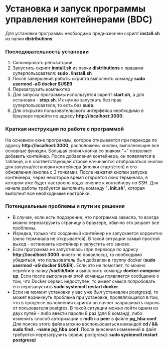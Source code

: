 # Установка и запуск программы управления контейнерами (BDC)

Для установки программы необходимо предназначен скрипт **install.sh** из папки **distributions**.

### Последовательность установки

1. Склонировать репозиторий
2. Запустить скрипт **install.sh** из папки **distributions** с правами суперпользователя: **sudo ./install.sh**
3. После завершения работы скрипта выполнить команду **sudo usermod -aG docker $USER**
4. Перезагрузить компьютер
5. Для запуска программы используется скрипт **start.sh**, а для остановки - **stop.sh**. Их нужно запускать без прав суперпользователя, то есть без **sudo**.
6. Для открытия пользовательского интерфейса необходимо в браузере перейти по адресу **http://localhost:3000**.

### Краткая инструкция по работе с программой

На основном окне программы, которое открывается при переходе по адресу **http://localhost:3000**,
расположены кнопки, выполняющие все основные функции. Большая синяя кнопка со знаком "+" позволяет добавить контейнер.
После добавления контейнера, он появляется в таблице, и в соответствующей строке начинаются отображаться кнопки
для запуска/остановки контейнера (кнопки старт/стоп) и его обновления (кнопка с 3 точками).
После нажатия кнопки запуска контейнера, через некоторое время откроется окно терминала, в котором уже будет настроено
подключение к контейнеру по SSH. Для начала работы требуется выполнить команду "**. init.sh**", которая выполнит
все необходимые настройки.

### Потенциальные проблемы и пути их решения

- В случае, если есть подозрение, что программа зависла, то всегда можно перезагрузить страницу в браузере, обычно
  это решает все проблемы.
- Изредка, только что созданный контейнер не запускается корректно (окно терминала не открывается).
  В такой ситуации самый простой выход - остановить контейнер и запустить его заново.
- Если программа не запустилась (при переходе по адресу **http://localhost:3000** ничего не появилось), то
  необходимо убедиться, что пользователь был добавлен в группу docker (**sudo usermod -aG docker $USER**).
  Если это не помогает, то можно перейти в папку **/var/lib/bdc** и выполнить команду
  **docker-compose up**. Если после выполнения этой команды появляется сообщение о том, что Docker сервис
  недоступен, то имеет смысл попробовать его перезапустить **sudo systemctl restart docker**.
- Если на момент установки у вас уже был установлен postgresql, то может возникнуть проблема при установке,
  проявляющаяся в том, что в процессе выполнения скрипта он начнет запрашивать пароль от пользователя postgres.
  В такой ситуации можно пойти одним из двух путей - либо ввести пароли 8 раз (для 8 команд), либо изменить способ
  авторизации c **md5** на **peer** в файле **pg_hba.conf**. Для поиска этого файла можно воспользоваться командой
  **cd / && sudo find . -name pg_hba.conf**. После внесения изменений в файл требуется перезагрузить
  сервис postgresql: **sudo systemctl restart postgresql**